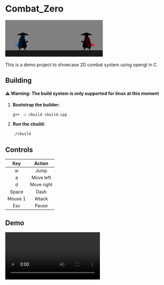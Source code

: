 # Combat_Zero
![Screenshot](screenshot.png)

This is a demo project to showcase 2D combat system using opengl in C

## Building
#### ⚠️ **Warning:** The build system is only supported for linux at this moment

1. **Bootstrap the builder:**
    ```sh
    g++ -o cbuild cbuild.cpp
    ```

2. **Run the cbuild:**
    ```sh
    ./cbuild
    ```

## Controls

| Key    | Action      |
|:------:|:-----------:|
|w       | Jump        |
|a       | Move left   |
|d       | Move right  |
|Space   | Dash        |
|Mouse 1 | Attack      |
|Esc     | Pause       |

## Demo

<video src='demo.mp4'/>
